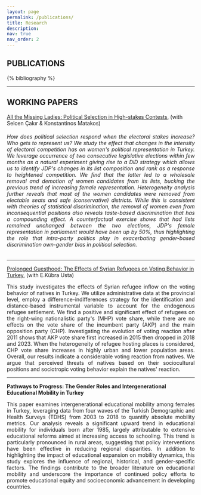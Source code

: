 ```yaml
---
layout: page
permalink: /publications/
title: Research
description:
nav: true
nav_order: 2
---
```




<!-- _pages/publications.md -->

<!-- Bibsearch Feature -->

<!-- {% include bib_search.liquid %} -->



<h2 class="post-title">
    PUBLICATIONS
</h2>


<div class="publications">
{% bibliography %}
</div>

---

<p> </p>
<p> </p>
<p> </p>
<p> </p>
<h2 class="post-title">
    WORKING PAPERS
</h2>
 
<p> </p>



[All the Missing Ladies: Political Selection in High-stakes Contests](https://papers.ssrn.com/sol3/papers.cfm?abstract_id=4946659), (with Selcen Çakır & Konstantinos Matakos)

<h6 class="small">
<p align="justify">
How does political selection respond when the electoral stakes increase? Who gets to represent us? We study the effect that changes in the intensity of electoral competition has on women's political representation in Turkey. We leverage occurrence of two consecutive legislative elections within few months as a natural experiment giving rise to a DiD strategy which allows us to identify JDP's changes in its list composition and rank as a response to heightened competition. We find that the latter led to a wholesale removal and demotion of women candidates from its lists, bucking the previous trend of increasing female representation. Heterogeneity analysis further reveals that most of the women candidates were removed from electable seats and safe (conservative) districts. While this is consistent with theories of statistical discrimination, the removal of women even from inconsequential positions also reveals taste-based discrimination that has a compounding effect. A counterfactual exercise shows that had lists remained unchanged between the two elections, JDP's female representation in parliament would have been up by 50%, thus highlighting the role that intra-party politics play in exacerbating gender-based discrimination own-gender bias in political selection. </p> </h6>

---

[Prolonged Guesthood: The Effects of Syrian Refugees on Voting Behavior in Turkey](https://papers.ssrn.com/sol3/papers.cfm?abstract_id=4990818), (with E.Kübra Usta)

<p align="justify">
This study investigates the effects of Syrian refugee inflow on the voting behavior of natives in Turkey. We utilize administrative data at the provincial level, employ a difference-indifferences strategy for the identification and distance-based instrumental variable to account for the endogenous refugee settlement. We find a positive and significant effect of refugees on the right-wing nationalistic party's (MHP) vote share, while there are no effects on the vote share of the incumbent party (AKP) and the main opposition party (CHP). Investigating the evolution of voting reaction after 2011 shows that AKP vote share first increased in 2015 then dropped in 2018 and 2023. When the heterogeneity of refugee hosting places is considered, CHP vote share increases in highly urban and lower population areas. Overall, our results indicate a considerable voting reaction from natives. We argue that perceived threats of natives based on their sociocultural positions and sociotropic voting behavior explain the natives' reaction.
</p>

---

**Pathways to Progress: The Gender Roles and Intergenerational Educational Mobility in Turkey**

<p align="justify">
This paper examines intergenerational educational mobility among females in Turkey, leveraging data from four waves of the Turkish Demographic and Health Surveys (TDHS) from 2003 to 2018 to quantify absolute mobility metrics. Our analysis reveals a significant upward trend in educational mobility for individuals born after 1985, largely attributable to extensive educational reforms aimed at increasing access to schooling. This trend is particularly pronounced in rural areas, suggesting that policy interventions have been effective in reducing regional disparities. In addition to highlighting the impact of educational expansion on mobility dynamics, this study explores the influence of regional, historical, and gender-specific factors. The findings contribute to the broader literature on educational mobility and underscore the importance of continued policy efforts to promote educational equity and socioeconomic advancement in developing countries.
</p>

